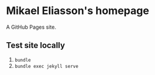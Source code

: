 # Mikael Eliasson's homepage

A GitHub Pages site.

## Test site locally

1. `bundle`
2. `bundle exec jekyll serve`
